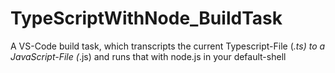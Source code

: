 # TypeScriptWithNode_BuildTask
A VS-Code build task, which transcripts the current Typescript-File (*.ts) to a JavaScript-File (*.js) and runs that with node.js in your default-shell
